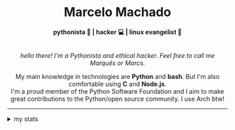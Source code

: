 <h1 align="center"> Marcelo Machado </h1> <!-- <img src="https://tryhackme-badges.s3.amazonaws.com/mmaachado.png" alt="TryHackMe"> -->
    
<div align="center">
<b>pythonista 🐍 | hacker 💻 | linux evangelist 🐧</b>
<br>
<br>

<i>hello there! I'm a Pythonista and ethical hacker. Feel free to call me Marquês or Marcs.</i>

<p>

My main knowledge in technologies are **Python** and **bash**. But I'm also comfortable using **C** and **Node.js**. <br/>
I'm a proud member of the Python Software Foundation and I aim to make great contributions to the Python/open source community. I use Arch btw!
</p>

</div>

---

<details closed>    
<summary>my stats</summary>

<!--START_SECTION:waka-->
**I'm an Early 🐤** 

```text
🌞 Morning    59 commits     ████░░░░░░░░░░░░░░░░░░░░░   15.86% 
🌆 Daytime    159 commits    ██████████░░░░░░░░░░░░░░░   42.74% 
🌃 Evening    143 commits    █████████░░░░░░░░░░░░░░░░   38.44% 
🌙 Night      11 commits     ░░░░░░░░░░░░░░░░░░░░░░░░░   2.96%

```


📊 **This Week I Spent My Time On** 

```text
⌚︎ Time Zone: America/Sao_Paulo

💬 Programming Languages: 
Markdown                 6 hrs 48 mins       ██████████████░░░░░░░░░░░   58.48% 
Python                   4 hrs 15 mins       █████████░░░░░░░░░░░░░░░░   36.6% 
Bash                     11 mins             ░░░░░░░░░░░░░░░░░░░░░░░░░   1.62% 
SQL                      10 mins             ░░░░░░░░░░░░░░░░░░░░░░░░░   1.45% 
TOML                     8 mins              ░░░░░░░░░░░░░░░░░░░░░░░░░   1.26%

🔥 Editors: 
Obsidian                 6 hrs 44 mins       ██████████████░░░░░░░░░░░   57.83% 
VS Code                  4 hrs 38 mins       ██████████░░░░░░░░░░░░░░░   39.84% 
Zed                      16 mins             ░░░░░░░░░░░░░░░░░░░░░░░░░   2.33%

💻 Operating System: 
Windows                  10 hrs 14 mins      ██████████████████████░░░   87.93% 
Linux                    1 hr 24 mins        ███░░░░░░░░░░░░░░░░░░░░░░   12.07%

```


 Last Updated on 21/09/2025
<!--END_SECTION:waka-->

<!-- <div>
        <a target="_blank" rel="noopener noreferrer" href="https://github.com/mmaachado?tab=repositories"><img src="https://github-readme-stats.vercel.app/api/top-langs/?username=mmaachado&hide=html,css,swift,ruby&langs_count=6&hide_border=true&layout=compact&show_icons=true&line_height=10&theme=transparent&title_color=4a86d1&custom_title=favourite%20languages"
       alt="most used languages" align="right"></a>
     <a target="_blank" rel="noopener noreferrer" href="https://wakatime.com/@mmachado"><img width="400rem" src="https://github-readme-stats.vercel.app/api/wakatime?username=mmachado&theme=transparent&hide_border=true&hide=markdown,html,css,text,other,yaml,json,prolog,dart,docker,xml,gitconfig,TSQL&hide_title=true&line_height=50&langs_count=4&layout=default" alt="wakatime stats" align="left" /></a> 
        

</div>

 <img src="https://raw.githubusercontent.com/MicaelliMedeiros/micaellimedeiros/master/image/computer-illustration.png" min-width="400px" max-width="400px" width="400px" align="right" alt="computer-illustration.png"> -->
<!-- [![Buy me a coffee](https://img.shields.io/badge/Buy%20Me%20a%20Coffee-ffdd00?style=for-the-badge&logo=buy-me-a-coffee&logoColor=black)](https://www.buymeacoffee.com/anticodingclub) -->

</details>

